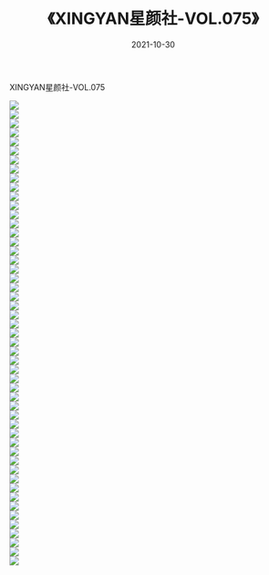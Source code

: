 ﻿---
layout: post
title:  《XINGYAN星颜社-VOL.075》
date:   2021-10-30
img: http://img.660000.xyz/Sharelink/网络美图/2021/XINGYAN星颜社-VOL.075/000.jpg
categories: [美女, 清纯, 唯美]
---

XINGYAN星颜社-VOL.075

  ![](http://img.660000.xyz/Sharelink/网络美图/2021/XINGYAN星颜社-VOL.075/001.jpg) <br> ![](http://img.660000.xyz/Sharelink/网络美图/2021/XINGYAN星颜社-VOL.075/002.jpg) <br> ![](http://img.660000.xyz/Sharelink/网络美图/2021/XINGYAN星颜社-VOL.075/003.jpg) <br> ![](http://img.660000.xyz/Sharelink/网络美图/2021/XINGYAN星颜社-VOL.075/004.jpg) <br> ![](http://img.660000.xyz/Sharelink/网络美图/2021/XINGYAN星颜社-VOL.075/005.jpg) <br> ![](http://img.660000.xyz/Sharelink/网络美图/2021/XINGYAN星颜社-VOL.075/006.jpg) <br> ![](http://img.660000.xyz/Sharelink/网络美图/2021/XINGYAN星颜社-VOL.075/007.jpg) <br> ![](http://img.660000.xyz/Sharelink/网络美图/2021/XINGYAN星颜社-VOL.075/008.jpg) <br> ![](http://img.660000.xyz/Sharelink/网络美图/2021/XINGYAN星颜社-VOL.075/009.jpg) <br> ![](http://img.660000.xyz/Sharelink/网络美图/2021/XINGYAN星颜社-VOL.075/010.jpg) <br> ![](http://img.660000.xyz/Sharelink/网络美图/2021/XINGYAN星颜社-VOL.075/011.jpg) <br> ![](http://img.660000.xyz/Sharelink/网络美图/2021/XINGYAN星颜社-VOL.075/012.jpg) <br> ![](http://img.660000.xyz/Sharelink/网络美图/2021/XINGYAN星颜社-VOL.075/013.jpg) <br> ![](http://img.660000.xyz/Sharelink/网络美图/2021/XINGYAN星颜社-VOL.075/014.jpg) <br> ![](http://img.660000.xyz/Sharelink/网络美图/2021/XINGYAN星颜社-VOL.075/015.jpg) <br> ![](http://img.660000.xyz/Sharelink/网络美图/2021/XINGYAN星颜社-VOL.075/016.jpg) <br> ![](http://img.660000.xyz/Sharelink/网络美图/2021/XINGYAN星颜社-VOL.075/017.jpg) <br> ![](http://img.660000.xyz/Sharelink/网络美图/2021/XINGYAN星颜社-VOL.075/018.jpg) <br> ![](http://img.660000.xyz/Sharelink/网络美图/2021/XINGYAN星颜社-VOL.075/019.jpg) <br> ![](http://img.660000.xyz/Sharelink/网络美图/2021/XINGYAN星颜社-VOL.075/020.jpg) <br> ![](http://img.660000.xyz/Sharelink/网络美图/2021/XINGYAN星颜社-VOL.075/021.jpg) <br> ![](http://img.660000.xyz/Sharelink/网络美图/2021/XINGYAN星颜社-VOL.075/022.jpg) <br> ![](http://img.660000.xyz/Sharelink/网络美图/2021/XINGYAN星颜社-VOL.075/023.jpg) <br> ![](http://img.660000.xyz/Sharelink/网络美图/2021/XINGYAN星颜社-VOL.075/024.jpg) <br> ![](http://img.660000.xyz/Sharelink/网络美图/2021/XINGYAN星颜社-VOL.075/025.jpg) <br> ![](http://img.660000.xyz/Sharelink/网络美图/2021/XINGYAN星颜社-VOL.075/026.jpg) <br> ![](http://img.660000.xyz/Sharelink/网络美图/2021/XINGYAN星颜社-VOL.075/027.jpg) <br> ![](http://img.660000.xyz/Sharelink/网络美图/2021/XINGYAN星颜社-VOL.075/028.jpg) <br> ![](http://img.660000.xyz/Sharelink/网络美图/2021/XINGYAN星颜社-VOL.075/029.jpg) <br> ![](http://img.660000.xyz/Sharelink/网络美图/2021/XINGYAN星颜社-VOL.075/030.jpg) <br> ![](http://img.660000.xyz/Sharelink/网络美图/2021/XINGYAN星颜社-VOL.075/031.jpg) <br> ![](http://img.660000.xyz/Sharelink/网络美图/2021/XINGYAN星颜社-VOL.075/032.jpg) <br> ![](http://img.660000.xyz/Sharelink/网络美图/2021/XINGYAN星颜社-VOL.075/033.jpg) <br> ![](http://img.660000.xyz/Sharelink/网络美图/2021/XINGYAN星颜社-VOL.075/034.jpg) <br> ![](http://img.660000.xyz/Sharelink/网络美图/2021/XINGYAN星颜社-VOL.075/035.jpg) <br> ![](http://img.660000.xyz/Sharelink/网络美图/2021/XINGYAN星颜社-VOL.075/036.jpg) <br> ![](http://img.660000.xyz/Sharelink/网络美图/2021/XINGYAN星颜社-VOL.075/037.jpg) <br> ![](http://img.660000.xyz/Sharelink/网络美图/2021/XINGYAN星颜社-VOL.075/038.jpg) <br> ![](http://img.660000.xyz/Sharelink/网络美图/2021/XINGYAN星颜社-VOL.075/039.jpg) <br> ![](http://img.660000.xyz/Sharelink/网络美图/2021/XINGYAN星颜社-VOL.075/040.jpg) <br> ![](http://img.660000.xyz/Sharelink/网络美图/2021/XINGYAN星颜社-VOL.075/041.jpg) <br> ![](http://img.660000.xyz/Sharelink/网络美图/2021/XINGYAN星颜社-VOL.075/042.jpg) <br> ![](http://img.660000.xyz/Sharelink/网络美图/2021/XINGYAN星颜社-VOL.075/043.jpg) <br> ![](http://img.660000.xyz/Sharelink/网络美图/2021/XINGYAN星颜社-VOL.075/044.jpg) <br> ![](http://img.660000.xyz/Sharelink/网络美图/2021/XINGYAN星颜社-VOL.075/045.jpg) <br> ![](http://img.660000.xyz/Sharelink/网络美图/2021/XINGYAN星颜社-VOL.075/046.jpg) <br> ![](http://img.660000.xyz/Sharelink/网络美图/2021/XINGYAN星颜社-VOL.075/047.jpg) <br> ![](http://img.660000.xyz/Sharelink/网络美图/2021/XINGYAN星颜社-VOL.075/048.jpg) <br> ![](http://img.660000.xyz/Sharelink/网络美图/2021/XINGYAN星颜社-VOL.075/049.jpg) <br> ![](http://img.660000.xyz/Sharelink/网络美图/2021/XINGYAN星颜社-VOL.075/050.jpg) <br> ![](http://img.660000.xyz/Sharelink/网络美图/2021/XINGYAN星颜社-VOL.075/051.jpg) <br>